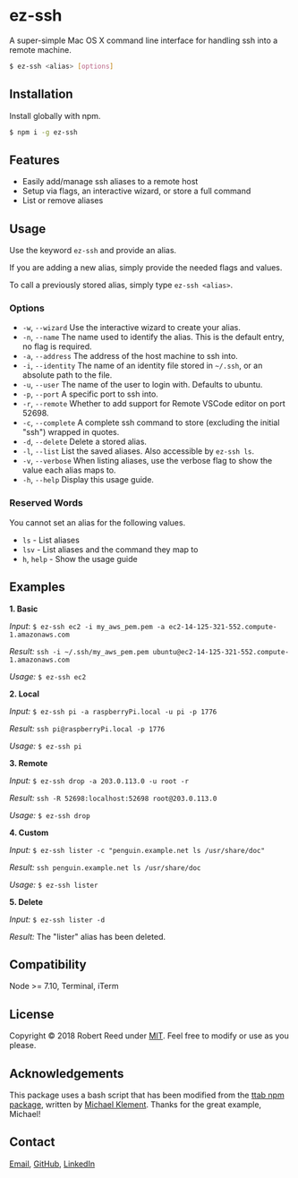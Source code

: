 # ez-ssh

A super-simple Mac OS X command line interface for handling ssh into a remote machine.

```bash
$ ez-ssh <alias> [options]
```

## Installation

Install globally with npm.

```bash
$ npm i -g ez-ssh
```

## Features

  * Easily add/manage ssh aliases to a remote host
  * Setup via flags, an interactive wizard, or store a full command
  * List or remove aliases

## Usage

Use the keyword `ez-ssh` and provide an alias.

If you are adding a new alias, simply provide the needed flags and values.

To call a previously stored alias, simply type `ez-ssh <alias>`.

### Options

  * `-w`, `--wizard`     Use the interactive wizard to create your alias.
  * `-n`, `--name`       The name used to identify the alias. This is the default entry, no flag is required.
  * `-a`, `--address`    The address of the host machine to ssh into.
  * `-i`, `--identity`   The name of an identity file stored in `~/.ssh`, or an absolute path to the file.
  * `-u`, `--user`       The name of the user to login with. Defaults to ubuntu.
  * `-p`, `--port`       A specific port to ssh into.
  * `-r`, `--remote`     Whether to add support for Remote VSCode editor on port 52698.
  * `-c`, `--complete`   A complete ssh command to store (excluding the initial "ssh") wrapped in quotes.
  * `-d`, `--delete`     Delete a stored alias.
  * `-l`, `--list`       List the saved aliases. Also accessible by `ez-ssh ls`.
  * `-v`, `--verbose`    When listing aliases, use the verbose flag to show the value each alias maps to.
  * `-h`, `--help`       Display this usage guide.

### Reserved Words

You cannot set an alias for the following values.

  * `ls` - List aliases
  * `lsv` - List aliases and the command they map to
  * `h`, `help` - Show the usage guide

## Examples

**1. Basic**

*Input*:  `$ ez-ssh ec2 -i my_aws_pem.pem -a ec2-14-125-321-552.compute-1.amazonaws.com`


*Result:* `ssh -i ~/.ssh/my_aws_pem.pem ubuntu@ec2-14-125-321-552.compute-1.amazonaws.com`

*Usage:*  `$ ez-ssh ec2`
    
**2. Local**      

*Input:*  `$ ez-ssh pi -a raspberryPi.local -u pi -p 1776`

*Result:* `ssh pi@raspberryPi.local -p 1776`           

*Usage:*  `$ ez-ssh pi`        
    
    
**3. Remote**      

*Input:*  `$ ez-ssh drop -a 203.0.113.0 -u root -r`    

*Result:* `ssh -R 52698:localhost:52698 root@203.0.113.0`

*Usage:*  `$ ez-ssh drop`
    
    
**4. Custom**      

*Input:*  `$ ez-ssh lister -c "penguin.example.net ls /usr/share/doc"`

*Result:* `ssh penguin.example.net ls /usr/share/doc`  

*Usage:*  `$ ez-ssh lister`      
    
    
**5. Delete**      

*Input:*  `$ ez-ssh lister -d` 

*Result:* The "lister" alias has been deleted.       

## Compatibility

Node >= 7.10, Terminal, iTerm

## License

Copyright &copy; 2018 Robert Reed under [MIT](https://spdx.org/licenses/MIT#licenseText). Feel free to modify or use as you please.

## Acknowledgements

This package uses a bash script that has been modified from the [ttab npm package](https://www.npmjs.com/package/ttab), written by [Michael Klement](mklement0@gmail.com). Thanks for the great example, Michael!

## Contact

[Email](robert.mc.reed@gmail.com), [GitHub](https://github.com/RobertMcReed), [LinkedIn](https://www.linkedin.com/in/robertmcreed/)
